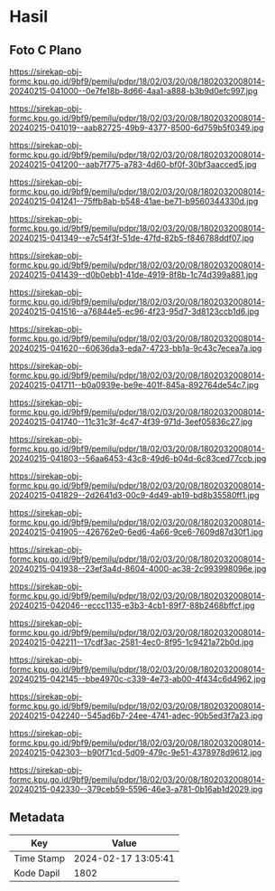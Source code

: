 # Hasil

## Foto C Plano

https://sirekap-obj-formc.kpu.go.id/9bf9/pemilu/pdpr/18/02/03/20/08/1802032008014-20240215-041000--0e7fe18b-8d66-4aa1-a888-b3b9d0efc997.jpg

https://sirekap-obj-formc.kpu.go.id/9bf9/pemilu/pdpr/18/02/03/20/08/1802032008014-20240215-041019--aab82725-49b9-4377-8500-6d759b5f0349.jpg

https://sirekap-obj-formc.kpu.go.id/9bf9/pemilu/pdpr/18/02/03/20/08/1802032008014-20240215-041200--aab7f775-a783-4d60-bf0f-30bf3aacced5.jpg

https://sirekap-obj-formc.kpu.go.id/9bf9/pemilu/pdpr/18/02/03/20/08/1802032008014-20240215-041241--75ffb8ab-b548-41ae-be71-b9560344330d.jpg

https://sirekap-obj-formc.kpu.go.id/9bf9/pemilu/pdpr/18/02/03/20/08/1802032008014-20240215-041349--e7c54f3f-51de-47fd-82b5-f846788ddf07.jpg

https://sirekap-obj-formc.kpu.go.id/9bf9/pemilu/pdpr/18/02/03/20/08/1802032008014-20240215-041439--d0b0ebb1-41de-4919-8f8b-1c74d399a881.jpg

https://sirekap-obj-formc.kpu.go.id/9bf9/pemilu/pdpr/18/02/03/20/08/1802032008014-20240215-041516--a76844e5-ec96-4f23-95d7-3d8123ccb1d6.jpg

https://sirekap-obj-formc.kpu.go.id/9bf9/pemilu/pdpr/18/02/03/20/08/1802032008014-20240215-041620--60636da3-eda7-4723-bb1a-9c43c7ecea7a.jpg

https://sirekap-obj-formc.kpu.go.id/9bf9/pemilu/pdpr/18/02/03/20/08/1802032008014-20240215-041711--b0a0939e-be9e-401f-845a-892764de54c7.jpg

https://sirekap-obj-formc.kpu.go.id/9bf9/pemilu/pdpr/18/02/03/20/08/1802032008014-20240215-041740--11c31c3f-4c47-4f39-971d-3eef05836c27.jpg

https://sirekap-obj-formc.kpu.go.id/9bf9/pemilu/pdpr/18/02/03/20/08/1802032008014-20240215-041803--56aa6453-43c8-49d6-b04d-6c83ced77ccb.jpg

https://sirekap-obj-formc.kpu.go.id/9bf9/pemilu/pdpr/18/02/03/20/08/1802032008014-20240215-041829--2d2641d3-00c9-4d49-ab19-bd8b35580ff1.jpg

https://sirekap-obj-formc.kpu.go.id/9bf9/pemilu/pdpr/18/02/03/20/08/1802032008014-20240215-041905--426762e0-6ed6-4a66-9ce6-7609d87d30f1.jpg

https://sirekap-obj-formc.kpu.go.id/9bf9/pemilu/pdpr/18/02/03/20/08/1802032008014-20240215-041938--23ef3a4d-8604-4000-ac38-2c993998096e.jpg

https://sirekap-obj-formc.kpu.go.id/9bf9/pemilu/pdpr/18/02/03/20/08/1802032008014-20240215-042046--eccc1135-e3b3-4cb1-89f7-88b2468bffcf.jpg

https://sirekap-obj-formc.kpu.go.id/9bf9/pemilu/pdpr/18/02/03/20/08/1802032008014-20240215-042211--17cdf3ac-2581-4ec0-8f95-1c9421a72b0d.jpg

https://sirekap-obj-formc.kpu.go.id/9bf9/pemilu/pdpr/18/02/03/20/08/1802032008014-20240215-042145--bbe4970c-c339-4e73-ab00-4f434c6d4962.jpg

https://sirekap-obj-formc.kpu.go.id/9bf9/pemilu/pdpr/18/02/03/20/08/1802032008014-20240215-042240--545ad6b7-24ee-4741-adec-90b5ed3f7a23.jpg

https://sirekap-obj-formc.kpu.go.id/9bf9/pemilu/pdpr/18/02/03/20/08/1802032008014-20240215-042303--b90f71cd-5d09-479c-9e51-4378978d9612.jpg

https://sirekap-obj-formc.kpu.go.id/9bf9/pemilu/pdpr/18/02/03/20/08/1802032008014-20240215-042330--379ceb59-5596-46e3-a781-0b16ab1d2029.jpg


## Metadata

| Key        | Value               |
| ---------- | ------------------- |
| Time Stamp | 2024-02-17 13:05:41 |
| Kode Dapil | 1802                |




